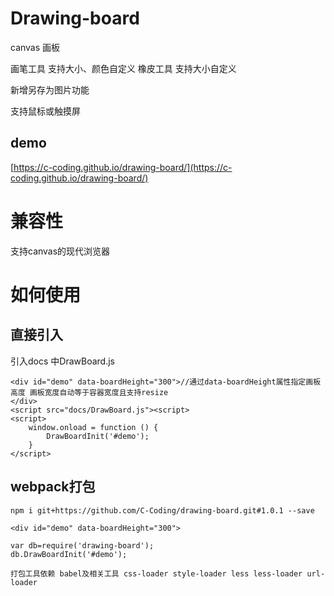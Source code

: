# Drawing-board
canvas 画板

画笔工具 支持大小、颜色自定义
橡皮工具 支持大小自定义

新增另存为图片功能


支持鼠标或触摸屏

## demo
[https://c-coding.github.io/drawing-board/](https://c-coding.github.io/drawing-board/)

# 兼容性
支持canvas的现代浏览器

# 如何使用
## 直接引入
引入docs 中DrawBoard.js
```
<div id="demo" data-boardHeight="300">//通过data-boardHeight属性指定画板高度 画板宽度自动等于容器宽度且支持resize
</div>
<script src="docs/DrawBoard.js"><script>
<script>
    window.onload = function () {
        DrawBoardInit('#demo');
    }
</script>
```
## webpack打包
```
npm i git+https://github.com/C-Coding/drawing-board.git#1.0.1 --save

<div id="demo" data-boardHeight="300">

var db=require('drawing-board');
db.DrawBoardInit('#demo');

打包工具依赖 babel及相关工具 css-loader style-loader less less-loader url-loader
```